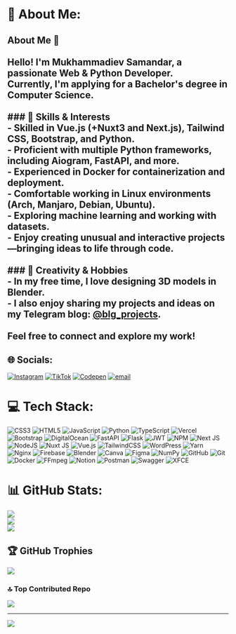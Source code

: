 # 💫 About Me:
## About Me 👋<br><br>Hello! I'm **Mukhammadiev Samandar**, a passionate **Web & Python Developer**.  <br>Currently, I'm applying for a **Bachelor's degree in Computer Science**.  <br><br>### 🌟 Skills & Interests<br>- Skilled in **Vue.js** (+Nuxt3 and Next.js), **Tailwind CSS**, **Bootstrap**, and Python.  <br>- Proficient with multiple Python frameworks, including **Aiogram**, **FastAPI**, and more.  <br>- Experienced in **Docker** for containerization and deployment.  <br>- Comfortable working in **Linux** environments (Arch, Manjaro, Debian, Ubuntu).  <br>- Exploring **machine learning** and working with **datasets**.  <br>- Enjoy creating **unusual and interactive projects**—bringing ideas to life through code.  <br><br>### 🎨 Creativity & Hobbies<br>- In my free time, I love designing **3D models** in Blender.  <br>- I also enjoy sharing my projects and ideas on my **Telegram blog**: [@blg_projects](https://t.me/blg_projects).  <br><br>Feel free to connect and explore my work!<br>


## 🌐 Socials:
[![Instagram](https://img.shields.io/badge/Instagram-%23E4405F.svg?logo=Instagram&logoColor=white)](https://instagram.com/samanwirst) [![TikTok](https://img.shields.io/badge/TikTok-%23000000.svg?logo=TikTok&logoColor=white)](https://tiktok.com/@samanwirst) [![Codepen](https://img.shields.io/badge/Codepen-000000?logo=codepen&logoColor=white)](https://codepen.io/samanwirst) [![email](https://img.shields.io/badge/Email-D14836?logo=gmail&logoColor=white)](mailto:muhammadievsamandar2@gmail.com) 

# 💻 Tech Stack:
![CSS3](https://img.shields.io/badge/css3-%231572B6.svg?style=for-the-badge&logo=css3&logoColor=white) ![HTML5](https://img.shields.io/badge/html5-%23E34F26.svg?style=for-the-badge&logo=html5&logoColor=white) ![JavaScript](https://img.shields.io/badge/javascript-%23323330.svg?style=for-the-badge&logo=javascript&logoColor=%23F7DF1E) ![Python](https://img.shields.io/badge/python-3670A0?style=for-the-badge&logo=python&logoColor=ffdd54) ![TypeScript](https://img.shields.io/badge/typescript-%23007ACC.svg?style=for-the-badge&logo=typescript&logoColor=white) ![Vercel](https://img.shields.io/badge/vercel-%23000000.svg?style=for-the-badge&logo=vercel&logoColor=white) ![Bootstrap](https://img.shields.io/badge/bootstrap-%238511FA.svg?style=for-the-badge&logo=bootstrap&logoColor=white) ![DigitalOcean](https://img.shields.io/badge/DigitalOcean-%230167ff.svg?style=for-the-badge&logo=digitalOcean&logoColor=white) ![FastAPI](https://img.shields.io/badge/FastAPI-005571?style=for-the-badge&logo=fastapi) ![Flask](https://img.shields.io/badge/flask-%23000.svg?style=for-the-badge&logo=flask&logoColor=white) ![JWT](https://img.shields.io/badge/JWT-black?style=for-the-badge&logo=JSON%20web%20tokens) ![NPM](https://img.shields.io/badge/NPM-%23CB3837.svg?style=for-the-badge&logo=npm&logoColor=white) ![Next JS](https://img.shields.io/badge/Next-black?style=for-the-badge&logo=next.js&logoColor=white) ![NodeJS](https://img.shields.io/badge/node.js-6DA55F?style=for-the-badge&logo=node.js&logoColor=white) ![Nuxt JS](https://img.shields.io/badge/Nuxt-002E3B?style=for-the-badge&logo=nuxt.js&logoColor=#00DC82) ![Vue.js](https://img.shields.io/badge/vue.js-%2335495e.svg?style=for-the-badge&logo=vuedotjs&logoColor=%234FC08D) ![TailwindCSS](https://img.shields.io/badge/tailwindcss-%2338B2AC.svg?style=for-the-badge&logo=tailwind-css&logoColor=white) ![WordPress](https://img.shields.io/badge/WordPress-%23117AC9.svg?style=for-the-badge&logo=WordPress&logoColor=white) ![Yarn](https://img.shields.io/badge/yarn-%232C8EBB.svg?style=for-the-badge&logo=yarn&logoColor=white) ![Nginx](https://img.shields.io/badge/nginx-%23009639.svg?style=for-the-badge&logo=nginx&logoColor=white) ![Firebase](https://img.shields.io/badge/firebase-a08021?style=for-the-badge&logo=firebase&logoColor=ffcd34) ![Blender](https://img.shields.io/badge/blender-%23F5792A.svg?style=for-the-badge&logo=blender&logoColor=white) ![Canva](https://img.shields.io/badge/Canva-%2300C4CC.svg?style=for-the-badge&logo=Canva&logoColor=white) ![Figma](https://img.shields.io/badge/figma-%23F24E1E.svg?style=for-the-badge&logo=figma&logoColor=white) ![NumPy](https://img.shields.io/badge/numpy-%23013243.svg?style=for-the-badge&logo=numpy&logoColor=white) ![GitHub](https://img.shields.io/badge/github-%23121011.svg?style=for-the-badge&logo=github&logoColor=white) ![Git](https://img.shields.io/badge/git-%23F05033.svg?style=for-the-badge&logo=git&logoColor=white) ![Docker](https://img.shields.io/badge/docker-%230db7ed.svg?style=for-the-badge&logo=docker&logoColor=white) ![FFmpeg](https://shields.io/badge/FFmpeg-%23171717.svg?logo=ffmpeg&style=for-the-badge&labelColor=171717&logoColor=5cb85c) ![Notion](https://img.shields.io/badge/Notion-%23000000.svg?style=for-the-badge&logo=notion&logoColor=white) ![Postman](https://img.shields.io/badge/Postman-FF6C37?style=for-the-badge&logo=postman&logoColor=white) ![Swagger](https://img.shields.io/badge/-Swagger-%23Clojure?style=for-the-badge&logo=swagger&logoColor=white) ![XFCE](https://img.shields.io/badge/XFCE-%232284F2.svg?style=for-the-badge&logo=xfce&logoColor=white)
# 📊 GitHub Stats:
![](https://github-readme-stats.vercel.app/api?username=samanwirst&theme=dark&hide_border=false&include_all_commits=false&count_private=false)<br/>
![](https://github-readme-streak-stats.herokuapp.com/?user=samanwirst&theme=dark&hide_border=false)<br/>
![](https://github-readme-stats.vercel.app/api/top-langs/?username=samanwirst&theme=dark&hide_border=false&include_all_commits=false&count_private=false&layout=compact)

## 🏆 GitHub Trophies
![](https://github-profile-trophy.vercel.app/?username=samanwirst&theme=radical&no-frame=false&no-bg=true&margin-w=4)

### 🔝 Top Contributed Repo
![](https://github-contributor-stats.vercel.app/api?username=samanwirst&limit=5&theme=dark&combine_all_yearly_contributions=true)

---
[![](https://visitcount.itsvg.in/api?id=samanwirst&icon=0&color=0)](https://visitcount.itsvg.in)

<!-- Proudly created with GPRM ( https://gprm.itsvg.in ) -->
